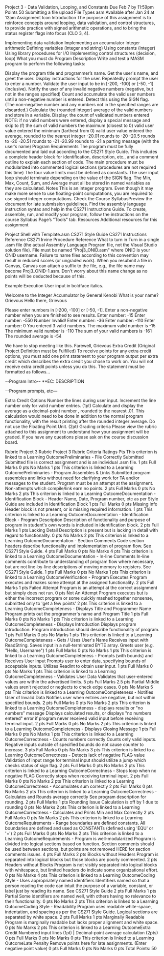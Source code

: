 Project 3 - Data Validation, Looping, and Constants
Due Feb 7 by 11:59pm Points 50 Submitting a file upload File Types asm Available after Jan 24 at 12am
Assignment Icon
Introduction
The purpose of this assignment is to reinforce concepts around looping, data validation, and control structures, to provide practice with signed arithmetic operations, and to bring the status register flags into focus (CLO 3, 4).

Implementing data validation
Implementing an accumulator
Integer arithmetic
Defining variables (integer and string)
Using constants (integer)
Using library procedures for I/O
Implementing control structures (decision, loop)
What you must do
Program Description
Write and test a MASM program to perform the following tasks:

Display the program title and programmer’s name.
Get the user's name, and greet the user.
Display instructions for the user.
Repeatedly prompt the user to enter a number.
Validate the user input to be in [-200, -100] or [-50, -1] (inclusive).
Notify the user of any invalid negative numbers (negative, but not in the ranges specified)
Count and accumulate the valid user numbers until a non-negative number is entered. Detect this using the SIGN flag.
(The non-negative number and any numbers not in the specified ranges are discarded.)
Calculate the (rounded integer) average of the valid numbers and store in a variable.
Display:
the count of validated numbers entered
NOTE: if no valid numbers were entered, display a special message and skip to (f)
the sum of valid numbers
the maximum (closest to 0) valid user value entered
the minimum (farthest from 0) valid user value entered
the average, rounded to the nearest integer
-20.01 rounds to -20
-20.5 rounds to -20
-20.51 rounds to -21
-20.99 rounds to -21
a parting message (with the user’s name)
Program Requirements
The program must be fully documented and laid out according to the CS271 Style Guide. This includes a complete header block for identification, description, etc., and a comment outline to explain each section of code.
The main procedure must be modularized into commented logical sections (procedures are not required this time)
The four value limits must be defined as constants.
The user input loop should terminate depending on the value of the SIGN flag.
The Min, Max, Count, Sum, and Average must all be stored in named variables as they are calculated.
Notes
This is an integer program. Even though it may make more sense to use floating-point computations, you are required to use signed integer computations.
Check the Course SyllabusPreview the document for late submission guidelines.
Find the assembly language instruction syntax and help in the CS271 Instructions Guide.
To create, assemble, run,  and modify your program, follow the instructions on the course Syllabus Page’s "Tools" tab.
Resources
Additional resources for this assignment

Project Shell with Template.asm
CS271 Style Guide
CS271 Instructions Reference
CS271 Irvine Procedure Reference
What to turn in
Turn in a single .asm file (the actual Assembly Language Program file, not the Visual Studio solution file).  File must be named "Proj3_ONID.asm" where ONID is your ONID username. Failure to name files according to this convention may result in reduced scores (or ungraded work). When you resubmit a file in Canvas, Canvas can attach a suffix to the file, e.g., the file name may become Proj3_ONID-1.asm. Don't worry about this name change as no points will be deducted because of this.

Example Execution
User input in boldface italics.

Welcome to the Integer Accumulator by General Kenobi
What is your name? Grievous
Hello there, Grievous


Please enter numbers in [-200, -100] or [-50, -1].
Enter a non-negative number when you are finished to see results.
Enter number: -15
Enter number: -550 
Number Invalid!
Enter number: -36
Enter number: -110
Enter number: 0
You entered 3 valid numbers.
The maximum valid number is -15
The minimum valid number is -110
The sum of your valid numbers is -161
The rounded average is -54

We have to stop meeting like this. Farewell, Grievous
Extra Credit (Original Project Definition must be Fulfilled)
To receive points for any extra credit options, you must add one print statement to your program output per extra credit which describes the extra credit you chose to work on. You will not receive extra credit points unless you do this. The statement must be formatted as follows...

--Program Intro--
**EC: DESCRIPTION

--Program prompts, etc—

Extra Credit Options
Number the lines during user input. Increment the line number only for valid number entries. (1pt)
Calculate and display the average as a decimal-point number , rounded to the nearest .01. This calculation would need to be done in addition to the normal program functionality, with the result printing after the rounded integer average. Do not use the Floating Point Unit. (2pt)
Grading criteria
Please view the rubric attached to this assignment to understand how your assignment will be graded. If you have any questions please ask on the course discussion board.

Rubric
Project 3 Rubric
Project 3 Rubric
Criteria	Ratings	Pts
This criterion is linked to a Learning OutcomePreliminaries - File Correctly Submitted
Submitted file is correct assignment and is an individual .asm file.
1 pts
Full Marks
0 pts
No Marks
1 pts
This criterion is linked to a Learning OutcomePreliminaries - Program Assembles & Links
Submitted program assembles and links without need for clarifying work for TA and/or messages to the student. Program must be an attempt at the assignment. Non-attempts which compile/link earn no points.
2 pts
Full Marks
0 pts
No Marks
2 pts
This criterion is linked to a Learning OutcomeDocumentation - Identification Block - Header
Name, Date, Program number, etc as per Style Guide are included in Identification Block
1 pts
Full Marks
0 pts
Missing Info
Header block is not present, or is missing required information.
1 pts
This criterion is linked to a Learning OutcomeDocumentation - Identification Block - Program Description
Description of functionality and purpose of program in student's own words is included in identification block.
2 pts
Full Marks
1 pts
Lacking Detail
Description is present but is lacking in detail with regard to functionality.
0 pts
No Marks
2 pts
This criterion is linked to a Learning OutcomeDocumentation - Section Comments
Code section headers describe functionality and implementation of program flow. See CS271 Style Guide.
4 pts
Full Marks
0 pts
No Marks
4 pts
This criterion is linked to a Learning OutcomeDocumentation - In-line Comments
In-line comments contribute to understanding of program flow where necessary, but are not line-by-line descriptions of moving memory to registers. See CS271 Style Guide.
1 pts
Full Marks
0 pts
No Marks
1 pts
This criterion is linked to a Learning OutcomeVerification - Program Executes
Program executes and makes some attempt at the assigned functionality.
2 pts
Full Marks
1 pts
Failed Attempt
Program is an attempt at the correct assignment but simply does not run.
0 pts
Not An Attempt
Program executes but is either the incorrect program or some quickly mashed together nonsense, submitted only to 'get a few points'
2 pts
This criterion is linked to a Learning OutcomeCompleteness - Displays Title and Programmer Name
Program prints out the programmer's name and Program Title
1 pts
Full Marks
0 pts
No Marks
1 pts
This criterion is linked to a Learning OutcomeCompleteness - Displays Introduction
Displays program introduction. Program introduction should describe functionality of program.
1 pts
Full Marks
0 pts
No Marks
1 pts
This criterion is linked to a Learning OutcomeCompleteness - Gets / Uses User's Name
Receives input with ReadString. Saves input in a null-terminated BYTE array. Greets user (e.g. "Hello, Username")
1 pts
Full Marks
0 pts
No Marks
1 pts
This criterion is linked to a Learning OutcomeCompleteness - Prompts (with bounds) and Receives User Input
Prompts user to enter data, specifying bounds of acceptable inputs. Utilizes ReadInt to obtain user input.
1 pts
Full Marks
0 pts
No Marks
1 pts
This criterion is linked to a Learning OutcomeCompleteness - Validates User Data
Validates that user-entered values are within the advertised limits.
5 pts
Full Marks
2.5 pts
Partial
Middle values aren't rejected or neglects to check edge cases.
0 pts
No Marks
5 pts
This criterion is linked to a Learning OutcomeCompleteness - Notifies User of Invalid Data
Notifies user when entries are negative, but not within specified bounds.
2 pts
Full Marks
0 pts
No Marks
2 pts
This criterion is linked to a Learning OutcomeCompleteness - displays results or "no numbers" message
Displays calculated results, or displays "no numbers entered" error if program never received valid input before receiving terminal input.
2 pts
Full Marks
0 pts
No Marks
2 pts
This criterion is linked to a Learning OutcomeCompleteness - Displays Closing Message
1 pts
Full Marks
0 pts
No Marks
1 pts
This criterion is linked to a Learning OutcomeCorrectness - Counts numbers correctly
Counts only valid inputs. Negative inputs outside of specified bounds do not cause counter to increase.
3 pts
Full Marks
0 pts
No Marks
3 pts
This criterion is linked to a Learning OutcomeCorrectness - Detects lack of negative FLAG value
Validation of input range for terminal input should utilize a jump which checks status of sign flag.
2 pts
Full Marks
0 pts
No Marks
2 pts
This criterion is linked to a Learning OutcomeCorrectness - Stops loop when no negative FLAG
Correctly stops when receiving terminal input.
2 pts
Full Marks
0 pts
No Marks
2 pts
This criterion is linked to a Learning OutcomeCorrectness - Accumulates sum correctly
2 pts
Full Marks
0 pts
No Marks
2 pts
This criterion is linked to a Learning OutcomeCorrectness - Calculates and Rounds average correctly
See program description for rounding.
2 pts
Full Marks
1 pts
Rounding Issue
Calculation is off by 1 due to rounding
0 pts
No Marks
2 pts
This criterion is linked to a Learning OutcomeCorrectness - Calculates and Prints Min and Max Correctly
2 pts
Full Marks
0 pts
No Marks
2 pts
This criterion is linked to a Learning OutcomeRequirements - Range boundaries are defined constants.
All boundaries are defined and used as CONSTANTs (defined using 'EQU' or '=')
2 pts
Full Marks
0 pts
No Marks
2 pts
This criterion is linked to a Learning OutcomeRequirements - Program is well-modularized
Program is divided into logical sections based on function. Section comments should be used between sections, but points are not removed HERE for section comments issues.
4 pts
Full Marks
2 pts
Blocks without Headers
Program is separated into logical blocks but those blocks are poorly commented.
2 pts
Headers without Blocks
Program is not visibly separated into logical blocks with whitespace, but limited headers do indicate some organizational effort.
0 pts
No Marks
4 pts
This criterion is linked to a Learning OutcomeCoding Style - Uses appropriately named identifiers
Identifiers named so that a person reading the code can intuit the purpose of a variable, constant, or label just by reading its name. See CS271 Style Guide
2 pts
Full Marks
1 pts
Partial
Some identifiers are named well, with others having no relevance to their functionality.
0 pts
No Marks
2 pts
This criterion is linked to a Learning OutcomeCoding Style - Readability
Program uses readable white-space, indentation, and spacing as per the CS271 Style Guide. Logical sections are separated by white space.
2 pts
Full Marks
1 pts
Marginally Readable
Program is marginally readable but lacks proper alignment and white space.
0 pts
No Marks
2 pts
This criterion is linked to a Learning OutcomeExtra Credit
Numbered input lines (1pt) |
Decimal-point average calculation (2pts)
0 pts
Full Marks
0 pts
No Marks
0 pts
This criterion is linked to a Learning OutcomeLate Penalty
Remove points here for late assignments. (Enter negative point value)
0 pts
Full Marks
0 pts
No Marks
0 pts
Total Points: 50
